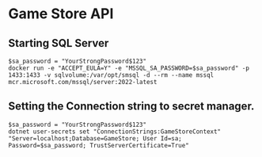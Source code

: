 # Game Store API

## Starting SQL Server

```powershel
$sa_password = "YourStrongPassword$123"
docker run -e "ACCEPT_EULA=Y" -e "MSSQL_SA_PASSWORD=$sa_password" -p 1433:1433 -v sqlvolume:/var/opt/smsql -d --rm --name mssql mcr.microsoft.com/mssql/server:2022-latest
```

## Setting the Connection string to secret manager.

```powershel
$sa_password = "YourStrongPassword$123"
dotnet user-secrets set "ConnectionStrings:GameStoreContext" "Server=localhost;Database=GameStore; User Id=sa; Password=$sa_password; TrustServerCertificate=True"
```
